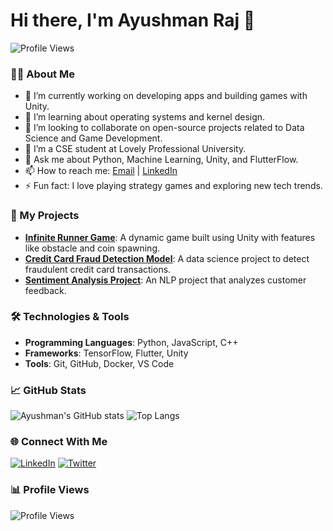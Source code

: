 

<!--
**AJ-AYUSHMAN/AJ-AYUSHMAN** is a ✨ _special_ ✨ repository because its `README.md` (this file) appears on your GitHub profile.

Here are some ideas to get you started:

- 🔭 I’m currently working on ...
- 🌱 I’m currently learning ...
- 👯 I’m looking to collaborate on ...
- 🤔 I’m looking for help with ...
- 💬 Ask me about ...
- 📫 How to reach me: ...
- 😄 Pronouns: ...
- ⚡ Fun fact: ...
-->
# Hi there, I'm Ayushman Raj 👋

![Profile Views](https://komarev.com/ghpvc/?username=AyushmanRaj&color=blue)

### 👨‍💻 About Me
- 🔭 I’m currently working on developing apps and building games with Unity.
- 🌱 I’m learning about operating systems and kernel design.
- 👯 I’m looking to collaborate on open-source projects related to Data Science and Game Development.
- 💼 I’m a CSE student at Lovely Professional University.
- 💬 Ask me about Python, Machine Learning, Unity, and FlutterFlow.
- 📫 How to reach me: [Email](mailto:sonurajsheohar@gmail.com) | [LinkedIn](https://www.linkedin.com/in/your-linkedin/)
- ⚡ Fun fact: I love playing strategy games and exploring new tech trends.

### 🚀 My Projects
- **[Infinite Runner Game](https://github.com/your-username/infinite-runner-game)**: A dynamic game built using Unity with features like obstacle and coin spawning.
- **[Credit Card Fraud Detection Model](https://github.com/your-username/credit-card-fraud-detection)**: A data science project to detect fraudulent credit card transactions.
- **[Sentiment Analysis Project](https://github.com/your-username/sentiment-analysis)**: An NLP project that analyzes customer feedback.

### 🛠️ Technologies & Tools
- **Programming Languages**: Python, JavaScript, C++
- **Frameworks**: TensorFlow, Flutter, Unity
- **Tools**: Git, GitHub, Docker, VS Code

### 📈 GitHub Stats
![Ayushman's GitHub stats](https://github-readme-stats.vercel.app/api?username=AyushmanRaj&show_icons=true&theme=radical&count_private=true&cache_seconds=1800)
![Top Langs](https://github-readme-stats.vercel.app/api/top-langs/?username=AyushmanRaj&layout=compact&theme=radical)

### 🌐 Connect With Me
[![LinkedIn](https://img.shields.io/badge/LinkedIn-blue?style=for-the-badge&logo=linkedin)](https://www.linkedin.com/in/your-linkedin/)
[![Twitter](https://img.shields.io/badge/Twitter-blue?style=for-the-badge&logo=twitter)](https://twitter.com/your-twitter)

### 📊 Profile Views
![Profile Views](https://profile-counter.glitch.me/AyushmanRaj/count.svg)
